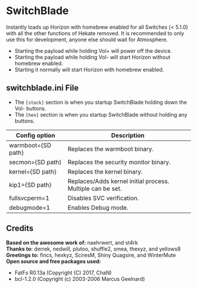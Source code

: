 # SwitchBlade

Instantly loads up Horizon with homebrew enabled for all Switches (< 5.1.0) with all the other functions of Hekate removed. It is recommended to only use this for development, anyone else should wait for Atmosphere.

* Starting the payload while holding Vol+ will power off the device.
* Starting the payload while holding Vol- will start Horizon without homebrew enabled.
* Starting it normally will start Horizon with homebrew enabled.

## switchblade.ini File

* The `[stock]` section is when you startup SwitchBlade holding down the Vol- buttons.
* The `[hen]` section is when you startup SwitchBlade without holding any buttons.

| Config option      | Description                                                |
| ------------------ | ---------------------------------------------------------- |
| warmboot={SD path} | Replaces the warmboot binary.                              |
| secmon={SD path}   | Replaces the security monitor binary.                      |
| kernel={SD path}   | Replaces the kernel binary.                                |
| kip1={SD path}     | Replaces/Adds kernel initial process. Multiple can be set. |
| fullsvcperm=1      | Disables SVC verification.                                 |
| debugmode=1        | Enables Debug mode.                                        |

## Credits

**Based on the awesome work of:** naehrwert, and st4rk  
**Thanks to:** derrek, nedwill, plutoo, shuffle2, smea, thexyz, and yellows8  
**Greetings to:** fincs, hexkyz, SciresM, Shiny Quagsire, and WinterMute  
**Open source and free packages used:**
* FatFs R0.13a (Copyright (C) 2017, ChaN)
* bcl-1.2.0 (Copyright (c) 2003-2006 Marcus Geelnard)
